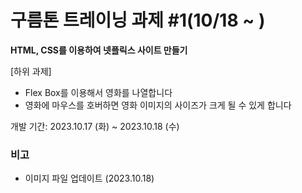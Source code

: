 # 구름톤 트레이닝 과제 #1(10/18 ~ )

**HTML, CSS를 이용하여 넷플릭스 사이트 만들기**

[하위 과제]

-   Flex Box를 이용해서 영화를 나열합니다
-   영화에 마우스를 호버하면 영화 이미지의 사이즈가 크게 될 수 있게 합니다

개발 기간: 2023.10.17 (화) ~ 2023.10.18 (수)

### 비고

-   이미지 파일 업데이트 (2023.10.18)
